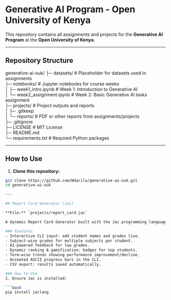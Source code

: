 # Generative AI Program - Open University of Kenya

This repository contains all assignments and projects for the **Generative AI Program** at the **Open University of Kenya**.

---

## Repository Structure

generative-ai-ouk/
├─ datasets/ # Placeholder for datasets used in assignments  
├─ notebooks/ # Jupyter notebooks for course weeks  
│  ├─ week1_intro.ipynb # Week 1: Introduction to Generative AI  
│  └─ week2_assignment.ipynb # Week 2: Basic Generative AI tasks assignment  
├─ projects/ # Project outputs and reports  
│  ├─ .gitkeep  
│  └─ reports/ # PDF or other reports from assignments/projects  
├─ .gitignore  
├─ LICENSE # MIT License  
├─ README.md  
└─ requirements.txt # Required Python packages

---

## How to Use

1. **Clone this repository:**

```bash
git clone https://github.com/Ndarila/generative-ai-ouk.git
cd generative-ai-ouk

---

## Report Card Generator (Jac)

**File:** `projects/report_card.jac`

A dynamic Report Card Generator built with the Jac programming language and AI-enhanced hints.

### Features
- Interactive CLI input: add student names and grades live.
- Subject-wise grades for multiple subjects per student.
- AI-powered feedback for low grades.
- Dynamic ranking & gamification: badges for top students.
- Term-wise trends showing performance improvement/decline.
- Animated ASCII progress bars in the CLI.
- CSV export: results saved automatically.

### How to Use
1. Ensure Jac is installed:

```bash
pip install jaclang
